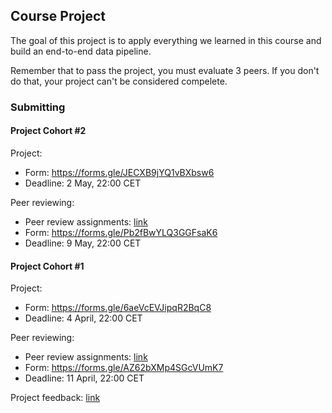 ## Course Project

The goal of this project is to apply everything we learned
in this course and build an end-to-end data pipeline.

Remember that to pass the project, you must evaluate 3 peers. If you don't do that, your project can't be considered compelete.


### Submitting 

#### Project Cohort #2

Project:

* Form: https://forms.gle/JECXB9jYQ1vBXbsw6
* Deadline: 2 May, 22:00 CET

Peer reviewing:

* Peer review assignments: [link](https://docs.google.com/spreadsheets/d/e/2PACX-1vShnv8T4iY_5NA8h0nySIS8Wzr-DZGGigEikIW4ZMSi9HlvhaEB4RhwmepVIuIUGaQHS90r5iHR2YXV/pubhtml?gid=964123374&single=true)
* Form: https://forms.gle/Pb2fBwYLQ3GGFsaK6
* Deadline: 9 May, 22:00 CET


#### Project Cohort #1

Project:

* Form: https://forms.gle/6aeVcEVJipqR2BqC8
* Deadline: 4 April, 22:00 CET

Peer reviewing:

* Peer review assignments: [link](https://docs.google.com/spreadsheets/d/e/2PACX-1vShnv8T4iY_5NA8h0nySIS8Wzr-DZGGigEikIW4ZMSi9HlvhaEB4RhwmepVIuIUGaQHS90r5iHR2YXV/pubhtml)
* Form: https://forms.gle/AZ62bXMp4SGcVUmK7
* Deadline: 11 April, 22:00 CET

Project feedback: [link](https://docs.google.com/spreadsheets/d/e/2PACX-1vRcVCkO-jes5mbPAcikn9X_s2laJ1KhsO8aibHYQxxKqdCUYMVTEJLJQdM8C5aAUWKFl_0SJW4rme7H/pubhtml)
